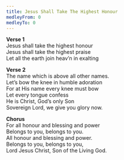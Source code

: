```yaml
---
title: Jesus Shall Take The Highest Honour
medleyFrom: 0
medleyTo: 0
---
```


**Verse 1**  
Jesus shall take the highest honour  
Jesus shall take the highest praise  
Let all the earth join heav’n in exalting

**Verse 2**  
The name which is above all other names.  
Let’s bow the knee in humble adoration  
For at His name every knee must bow  
Let every tongue confess  
He is Christ, God’s only Son  
Sovereign Lord, we give you glory now.

**Chorus**  
For all honour and blessing and power  
Belongs to you, belongs to you.  
All honour and blessing and power.  
Belongs to you, belongs to you,  
Lord Jesus Christ, Son of the Living God.
